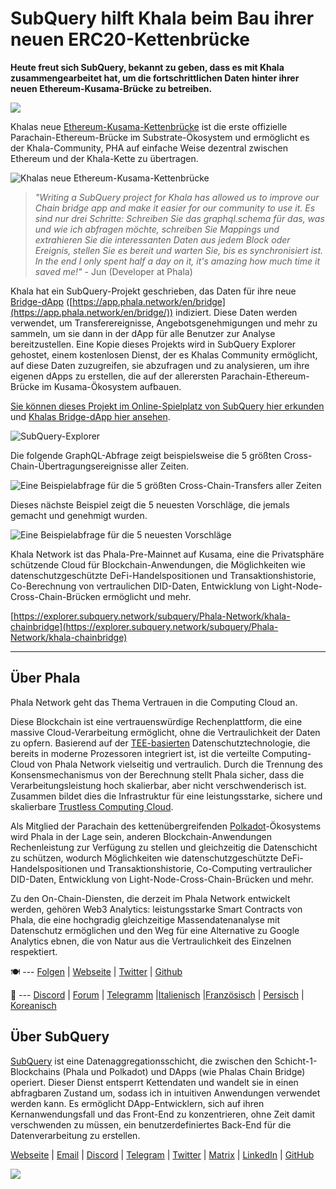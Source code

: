# SubQuery hilft Khala beim Bau ihrer neuen ERC20-Kettenbrücke

**Heute freut sich SubQuery, bekannt zu geben, dass es mit Khala zusammengearbeitet hat, um die fortschrittlichen Daten hinter ihrer neuen Ethereum-Kusama-Brücke zu betreiben.**

![](https://miro.medium.com/max/700/1*rXooUCLYTT3rWp-mXSryxg.png)

Khalas neue [Ethereum-Kusama-Kettenbrücke](https://app.phala.network/en/bridge/) ist die erste offizielle Parachain-Ethereum-Brücke im Substrate-Ökosystem und ermöglicht es der Khala-Community, PHA auf einfache Weise dezentral zwischen Ethereum und der Khala-Kette zu übertragen.

![Khalas neue Ethereum-Kusama-Kettenbrücke](https://miro.medium.com/max/700/1*9k8TLUugLCsXHWOHlU2Gkg.png)

> _"Writing a SubQuery project for Khala has allowed us to improve our Chain bridge app and make it easier for our community to use it. Es sind nur drei Schritte: Schreiben Sie das graphql.schema für das, was und wie ich abfragen möchte, schreiben Sie Mappings und extrahieren Sie die interessanten Daten aus jedem Block oder Ereignis, stellen Sie es bereit und warten Sie, bis es synchronisiert ist. In the end I only spent half a day on it, it's amazing how much time it saved me!"_ - Jun (Developer at Phala)

Khala hat ein SubQuery-Projekt geschrieben, das Daten für ihre neue [Bridge-dApp](https://app.phala.network/en/bridge/) ([https://app.phala.network/en/bridge](https://app.phala.network/en/bridge/)) indiziert. Diese Daten werden verwendet, um Transferereignisse, Angebotsgenehmigungen und mehr zu sammeln, um sie dann in der dApp für alle Benutzer zur Analyse bereitzustellen. Eine Kopie dieses Projekts wird in SubQuery Explorer gehostet, einem kostenlosen Dienst, der es Khalas Community ermöglicht, auf diese Daten zuzugreifen, sie abzufragen und zu analysieren, um ihre eigenen dApps zu erstellen, die auf der allerersten Parachain-Ethereum-Brücke im Kusama-Ökosystem aufbauen.

[Sie können dieses Projekt im Online-Spielplatz von SubQuery hier erkunden](https://explorer.subquery.network/subquery/Phala-Network/khala-chainbridge) und [Khalas Bridge-dApp hier ansehen](https://app.phala.network/en/bridge/).

![SubQuery-Explorer](https://miro.medium.com/max/700/1*epyc3vnlRiWwEXN27lgZgw.png)

Die folgende GraphQL-Abfrage zeigt beispielsweise die 5 größten Cross-Chain-Übertragungsereignisse aller Zeiten.

![Eine Beispielabfrage für die 5 größten Cross-Chain-Transfers aller Zeiten](https://miro.medium.com/max/700/1*lQiiQgti75yb1tVoXXxipw.png)

Dieses nächste Beispiel zeigt die 5 neuesten Vorschläge, die jemals gemacht und genehmigt wurden.

![Eine Beispielabfrage für die 5 neuesten Vorschläge](https://miro.medium.com/max/700/1*SdlwnW-kkqZ_Lh4h7KFhtw.png)

Khala Network ist das Phala-Pre-Mainnet auf Kusama, eine die Privatsphäre schützende Cloud für Blockchain-Anwendungen, die Möglichkeiten wie datenschutzgeschützte DeFi-Handelspositionen und Transaktionshistorie, Co-Berechnung von vertraulichen DID-Daten, Entwicklung von Light-Node-Cross-Chain-Brücken ermöglicht und mehr.

[https://explorer.subquery.network/subquery/Phala-Network/khala-chainbridge](https://explorer.subquery.network/subquery/Phala-Network/khala-chainbridge)

---

## Über Phala

Phala Network geht das Thema Vertrauen in die Computing Cloud an.

Diese Blockchain ist eine vertrauenswürdige Rechenplattform, die eine massive Cloud-Verarbeitung ermöglicht, ohne die Vertraulichkeit der Daten zu opfern. Basierend auf der [TEE-basierten](https://en.wikipedia.org/wiki/Trusted_execution_environment) Datenschutztechnologie, die bereits in moderne Prozessoren integriert ist, ist die verteilte Computing-Cloud von Phala Network vielseitig und vertraulich. Durch die Trennung des Konsensmechanismus von der Berechnung stellt Phala sicher, dass die Verarbeitungsleistung hoch skalierbar, aber nicht verschwenderisch ist. Zusammen bildet dies die Infrastruktur für eine leistungsstarke, sichere und skalierbare [Trustless Computing Cloud](https://medium.com/phala-network/phala-transparent-and-private-global-computation-cloud-2d80c70ad1e9).

Als Mitglied der Parachain des kettenübergreifenden [Polkadot](https://polkadot.network/technology/)-Ökosystems wird Phala in der Lage sein, anderen Blockchain-Anwendungen Rechenleistung zur Verfügung zu stellen und gleichzeitig die Datenschicht zu schützen, wodurch Möglichkeiten wie datenschutzgeschützte DeFi-Handelspositionen und Transaktionshistorie, Co-Computing vertraulicher DID-Daten, Entwicklung von Light-Node-Cross-Chain-Brücken und mehr.

Zu den On-Chain-Diensten, die derzeit im Phala Network entwickelt werden, gehören Web3 Analytics: leistungsstarke Smart Contracts von Phala, die eine hochgradig gleichzeitige Massendatenanalyse mit Datenschutz ermöglichen und den Weg für eine Alternative zu Google Analytics ebnen, die von Natur aus die Vertraulichkeit des Einzelnen respektiert.

🍽 --- [Folgen](https://mailchi.mp/fd48395f09dc/w3a-landing-page) | [Webseite](https://phala.network/) | [Twitter](https://twitter.com/PhalaNetwork) | [Github](https://github.com/Phala-Network)

🥤 --- [Discord](https://discord.gg/myBmQu5) | [Forum](https://forum.phala.network/) | [Telegramm](https://t.me/phalanetwork) |[Italienisch](https://medium.com/phala-italia/ancora-pi%C3%B9-premi-in-arrivo-fino-a-150-pha-per-ksm-e-nuove-nft-in-edizione-speciale-ba2776148de8) |[Französisch](https://medium.com/phala-fran%C3%A7ais/encore-plus-de-r%C3%A9compenses-jusqu%C3%A0-150-pha-par-ksm-et-de-nouveaux-nft-%C3%A9dition-sp%C3%A9ciale-9e5f7683c5b6) | [Persisch](https://virgool.io/PhalaNetwork-Persian/%D8%AC%D9%88%D8%A7%DB%8C%D8%B2-%D8%A8%DB%8C%D8%B4%D8%AA%D8%B1-%D8%A8%D8%B2%D9%88%D8%AF%DB%8C-%D8%AA%D8%A7-%DB%B1%DB%B5%DB%B0-pha-%D8%A8%D9%87-%D8%A7%D8%B2%D8%A7%DB%8C-%D9%87%D8%B1-ksm-%D9%88-%D9%86%D8%B3%D8%AE%D9%87-%D9%87%D8%A7%DB%8C-nft-%D9%88%DB%8C%DA%98%D9%87-ejxonlenaxp2) | [Koreanisch](https://medium.com/phala-%ED%95%9C%EA%B5%AD)

## Über SubQuery

[SubQuery](https://subquery.network/) ist eine Datenaggregationsschicht, die zwischen den Schicht-1-Blockchains (Phala und Polkadot) und DApps (wie Phalas Chain Bridge) operiert. Dieser Dienst entsperrt Kettendaten und wandelt sie in einen abfragbaren Zustand um, sodass ich in intuitiven Anwendungen verwendet werden kann. Es ermöglicht DApp-Entwicklern, sich auf ihren Kernanwendungsfall und das Front-End zu konzentrieren, ohne Zeit damit verschwenden zu müssen, ein benutzerdefiniertes Back-End für die Datenverarbeitung zu erstellen.

[Webseite](https://subquery.network/) | [Email](mailto:hello@subquery.network) | [Discord](https://discord.com/invite/78zg8aBSMG) | [Telegram](https://t.me/subquerynetwork) | [Twitter](https://twitter.com/subquerynetwork) | [Matrix](https://matrix.to/#/#subquery:matrix.org) | [LinkedIn](https://www.linkedin.com/company/subquery) | [GitHub](https://github.com/subquery)

![](https://miro.medium.com/max/600/1*3BFCkeqtKBhQXKg2C_iFwQ.gif)
